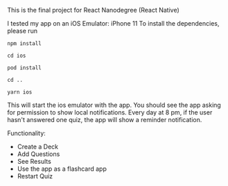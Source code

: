 This is the final project for React Nanodegree (React Native)

I tested my app on an iOS Emulator: iPhone 11
To install the dependencies, please run

`npm install`

`cd ios`

`pod install`

`cd ..`

`yarn ios`

This will start the ios emulator with the app. You should see the app asking for permission to show local notifications. Every day at 8 pm, if the user hasn't answered one quiz, the app will show a reminder notification.

Functionality:
* Create a Deck
* Add Questions
* See Results
* Use the app as a flashcard app
* Restart Quiz
